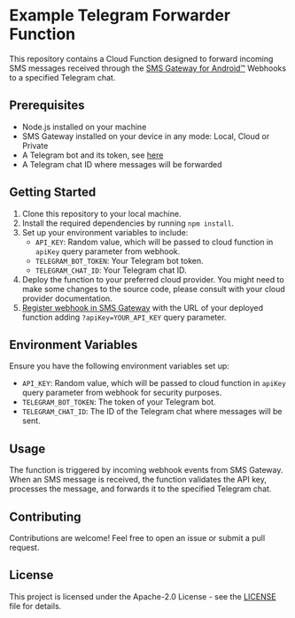 # Example Telegram Forwarder Function

This repository contains a Cloud Function designed to forward incoming SMS messages received through the [SMS Gateway for Android™](https://github.com/capcom6/android-sms-gateway) Webhooks to a specified Telegram chat.

## Prerequisites

- Node.js installed on your machine
- SMS Gateway installed on your device in any mode: Local, Cloud or Private
- A Telegram bot and its token, see [here](https://core.telegram.org/bots/features#botfather)
- A Telegram chat ID where messages will be forwarded

## Getting Started

1. Clone this repository to your local machine.
2. Install the required dependencies by running `npm install`.
3. Set up your environment variables to include:
   - `API_KEY`: Random value, which will be passed to cloud function in `apiKey` query parameter from webhook.
   - `TELEGRAM_BOT_TOKEN`: Your Telegram bot token.
   - `TELEGRAM_CHAT_ID`: Your Telegram chat ID.
4. Deploy the function to your preferred cloud provider. You might need to make some changes to the source code, please consult with your cloud provider documentation.
5. [Register webhook in SMS Gateway](https://sms.capcom.me/getting-started/webhooks/) with the URL of your deployed function adding `?apiKey=YOUR_API_KEY` query parameter.

## Environment Variables

Ensure you have the following environment variables set up:

- `API_KEY`: Random value, which will be passed to cloud function in `apiKey` query parameter from webhook for security purposes.
- `TELEGRAM_BOT_TOKEN`: The token of your Telegram bot.
- `TELEGRAM_CHAT_ID`: The ID of the Telegram chat where messages will be sent.

## Usage

The function is triggered by incoming webhook events from SMS Gateway. When an SMS message is received, the function validates the API key, processes the message, and forwards it to the specified Telegram chat.

## Contributing

Contributions are welcome! Feel free to open an issue or submit a pull request.

## License

This project is licensed under the Apache-2.0 License - see the [LICENSE](LICENSE) file for details.
